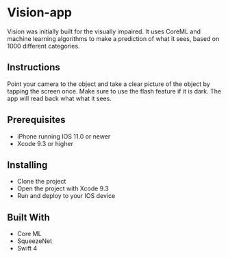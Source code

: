 # Vision-app

Vision was initially built for the visually impaired. It uses CoreML and machine learning algorithms to make a prediction of what it sees, based on 1000 different categories.

## Instructions 
Point your camera to the object and take a clear picture of the object by tapping the screen once. Make sure to use the flash feature if it is dark. The app will read back what what it sees.

## Prerequisites
* iPhone running IOS 11.0 or newer
* Xcode 9.3 or higher

## Installing 
* Clone the project 
* Open the project with Xcode 9.3
* Run and deploy to your IOS device 

## Built With
* Core ML 
* SqueezeNet
* Swift 4
